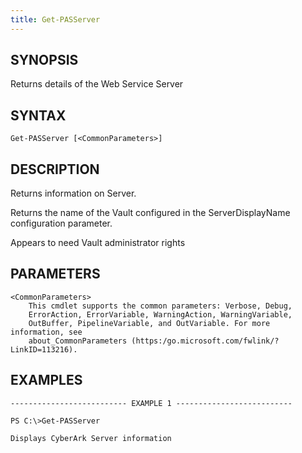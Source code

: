 ```yaml
---
title: Get-PASServer
---
```


## SYNOPSIS

Returns details of the Web Service Server

## SYNTAX

    Get-PASServer [<CommonParameters>]

## DESCRIPTION

Returns information on Server.

Returns the name of the Vault configured in the ServerDisplayName configuration parameter.

Appears to need Vault administrator rights

## PARAMETERS

    <CommonParameters>
        This cmdlet supports the common parameters: Verbose, Debug,
        ErrorAction, ErrorVariable, WarningAction, WarningVariable,
        OutBuffer, PipelineVariable, and OutVariable. For more information, see
        about_CommonParameters (https:/go.microsoft.com/fwlink/?LinkID=113216).

## EXAMPLES

    -------------------------- EXAMPLE 1 --------------------------

    PS C:\>Get-PASServer

    Displays CyberArk Server information
